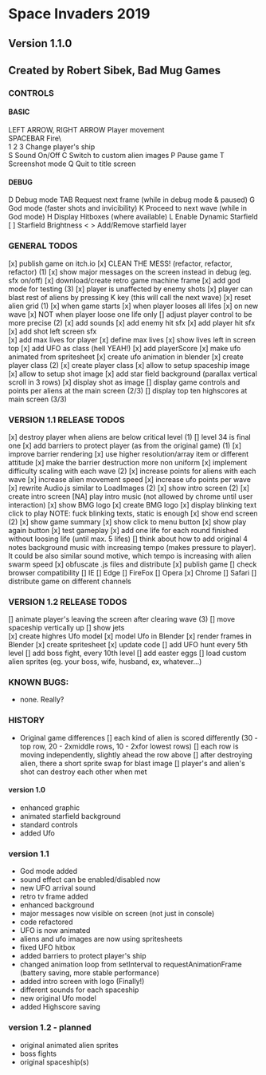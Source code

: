# Space Invaders 2019

## Version 1.1.0
## Created by Robert Sibek, Bad Mug Games

### CONTROLS
#### BASIC
LEFT ARROW, RIGHT ARROW		Player movement\
SPACEBAR                    Fire\		
1 2 3                       Change player's ship 		
S                           Sound On/Off
C                           Switch to custom alien images
P                           Pause game
T                           Screenshot mode
Q                           Quit to title screen
#### DEBUG
D                           Debug mode
TAB                         Request next frame (while in debug mode & paused)
G                           God mode (faster shots and invicibility)
K                           Proceed to next wave (while in God mode)
H                           Display Hitboxes (where available)
L                           Enable Dynamic Starfield
[ ]                         Starfield Brightness
< >                         Add/Remove starfield layer


### GENERAL TODOS

[x] publish game on itch.io
[x] CLEAN THE MESS! (refactor, refactor, refactor) (1)
[x] show major messages on the screen instead in debug (eg. sfx on/off)
[x] download/create retro game machine frame 
[x] add god mode for testing (3)
	[x] player is unaffected by enemy shots
	[x] player can blast rest of aliens by pressing K key (this will call the next wave)
[x] reset alien grid (1)
	[x] when game starts
	[x] when player looses all lifes
	[x] on new wave
	[x] NOT when player loose one life only
[] adjust player control to be more precise (2)
[x] add sounds
	[x] add enemy hit sfx
	[x] add player hit sfx
	[x] add shot left screen sfx	
[x] add max lives for player
	[x] define max lives
	[x] show lives left in screen top
[x] add UFO as class (hell YEAH!)
[x] add playerScore
[x] make ufo animated from spritesheet
	[x] create ufo animation in blender
[x] create player class (2)
	[x] create player class
	[x] allow to setup spaceship image
	[x] allow to setup shot image
[x] add star field background (parallax vertical scroll in 3 rows)
[x] display shot as image
[] display game controls and points per aliens at the main screen (2/3)
[] display top ten highscores at main screen (3/3)

### VERSION 1.1 RELEASE TODOS
[x] destroy player when aliens are below critical level (1)
[] level 34 is final one 
[x] add barriers to protect player (as from the original game) (1)
[x] improve barrier rendering
	[x] use higher resolution/array item or different attitude
	[x] make the barrier destruction more non uniform
[x] implement difficulty scaling with each wave (2)
	[x] increase points for aliens with each wave
	[x] increase alien movement speed
	[x] increase ufo points per wave
[x] rewrite Audio.js similar to LoadImages (2)
[x] show intro screen (2)
    [x] create intro screen
    [NA] play intro music (not allowed by chrome until user interaction)
    [x] show BMG logo
        [x] create BMG logo
    [x] display blinking text click to play 
            NOTE: fuck blinking texts, static is enough
[x] show end screen (2)
    [x] show game summary
        [x] show click to menu button
        [x] show play again button
[x] test gameplay
[x] add one life for each round finished without loosing life (until max. 5 lifes)
[] think about how to add original 4 notes background music with increasing tempo (makes pressure to player). It could be also similar sound motive, which tempo is increasing with alien swarm speed
[x] obfuscate .js files and distribute
[x] publish game
[] check browser compatibility
    [] IE
    [] Edge
    [] FireFox
    [] Opera
    [x] Chrome
    [] Safari
[] distribute game on different channels

### VERSION 1.2 RELEASE TODOS
[] animate player's leaving the screen after clearing wave (3)
    [] move spaceship vertically up
    [] show jets    
[x] create highres Ufo model
    [x] model Ufo in Blender
    [x] render frames in Blender
    [x] create spritesheet
    [x] update code
[] add UFO hunt every 5th level
[] add boss fight, every 10th level
[] add easter eggs
    [] load custom alien sprites (eg. your boss, wife, husband, ex, whatever...)

### KNOWN BUGS:
- none. Really?

### HISTORY
- Original game differences
    [] each kind of alien is scored differently (30 - top row, 20 - 2xmiddle rows, 10 - 2xfor lowest rows)
    [] each row is moving independently, slightly ahead the row above
    [] after destroying alien, there a short sprite swap for blast image
    [] player's and alien's shot can destroy each other when met
    
#### version 1.0
- enhanced graphic
- animated starfield background
- standard controls
- added Ufo

### version 1.1
- God mode added
- sound effect can be enabled/disabled now
- new UFO arrival sound
- retro tv frame added
- enhanced background
- major messages now visible on screen (not just in console)
- code refactored
- UFO is now animated
- aliens and ufo images are now using spritesheets
- fixed UFO hitbox
- added barriers to protect player's ship
- changed animation loop from setInterval to requestAnimationFrame (battery saving, more stable performance)
- added intro screen with logo (Finally!)
- different sounds for each spaceship
- new original Ufo model
- added Highscore saving

### version 1.2 - planned
- original animated alien sprites
- boss fights
- original spaceship(s)